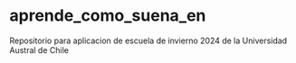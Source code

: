 # aprende_como_suena_en
Repositorio para aplicacion de escuela de invierno 2024 de la Universidad Austral de Chile
